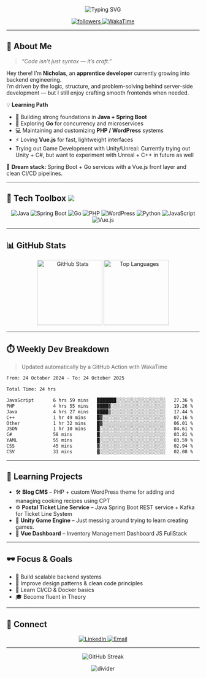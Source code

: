 <!-- Hero -->
<p align="center">
  <img src="https://readme-typing-svg.demolab.com?font=Fira+Code&weight=600&size=28&duration=2800&pause=800&center=true&vCenter=true&color=EF4444&width=700&lines=Hey%2C+I'm+Nicholas+Signore+%F0%9F%91%8B;Apprentice+Backend+Developer;Crafting+APIs+and+clean+code;Learning+Go%2C+Vue+%26+SpringBoot" alt="Typing SVG">
</p>

<p align="center">
  <a href="https://github.com/nicholassignore">
    <img alt="followers" src="https://img.shields.io/github/followers/nicholassignore?logo=github&style=for-the-badge&color=ef4444&labelColor=0d1117">
  </a>
  <a href="https://wakatime.com/@nicholassignore">
    <img alt="WakaTime" src="https://img.shields.io/badge/WakaTime-active-7f1d1d?style=for-the-badge&logo=wakatime&logoColor=white&labelColor=0d1117">
  </a>
</p>

---

## 🧠 About Me

> *“Code isn’t just syntax — it’s craft.”*

Hey there! I’m **Nicholas**, an **apprentice developer** currently growing into backend engineering.  
I’m driven by the logic, structure, and problem-solving behind server-side development — but I still enjoy crafting smooth frontends when needed.

💡 **Learning Path**
- 🌱 Building strong foundations in **Java + Spring Boot**
- 🧰 Exploring **Go** for concurrency and microservices
- 💻 Maintaining and customizing **PHP / WordPress** systems
- ⚡ Loving **Vue.js** for fast, lightweight interfaces
- Trying out Game Development with Unity/Unreal: Currently trying out Unity + C#, but want to experiment with Unreal + C++ in future as well

💬 **Dream stack:** Spring Boot + Go services with a Vue.js front layer and clean CI/CD pipelines.

---

## 🧩 Tech Toolbox <img src="https://img.shields.io/badge/-%20-ef4444?style=flat-square&labelColor=0d1117">
<p align="center">
  <img alt="Java" src="https://img.shields.io/badge/Java-E76F00?logo=openjdk&logoColor=white&style=for-the-badge&labelColor=0d1117">
  <img alt="Spring Boot" src="https://img.shields.io/badge/Spring%20Boot-6DB33F?logo=springboot&logoColor=white&style=for-the-badge&labelColor=0d1117">
  <img alt="Go" src="https://img.shields.io/badge/Go-00ADD8?logo=go&logoColor=white&style=for-the-badge&labelColor=0d1117">
  <img alt="PHP" src="https://img.shields.io/badge/PHP-777BB4?logo=php&logoColor=white&style=for-the-badge&labelColor=0d1117">
  <img alt="WordPress" src="https://img.shields.io/badge/WordPress-21759B?logo=wordpress&logoColor=white&style=for-the-badge&labelColor=0d1117">
  <img alt="Python" src="https://img.shields.io/badge/Python-3776AB?logo=python&logoColor=FFD43B&style=for-the-badge&labelColor=0d1117">
  <img alt="JavaScript" src="https://img.shields.io/badge/JavaScript-F7DF1E?logo=javascript&logoColor=black&style=for-the-badge&labelColor=0d1117">
  <img alt="Vue.js" src="https://img.shields.io/badge/Vue.js-42B883?logo=vue.js&logoColor=white&style=for-the-badge&labelColor=0d1117">
</p>

---

## 📊 GitHub Stats

<p align="center">
  <img
    height="170"
    alt="GitHub Stats"
    src="https://github-readme-stats.vercel.app/api?username=nicholassignore&show_icons=true&hide_border=true&title_color=ef4444&icon_color=dc2626&text_color=cccccc&bg_color=0d1117"
  />
  <img
    height="170"
    alt="Top Languages"
    src="https://github-readme-stats.vercel.app/api/top-langs/?username=nicholassignore&layout=compact&hide_border=true&title_color=ef4444&text_color=cccccc&bg_color=0d1117"
  />
</p>

---

## ⏱️ Weekly Dev Breakdown

> Updated automatically by a GitHub Action with WakaTime

<!--START_SECTION:waka-->

```txt
From: 24 October 2024 - To: 24 October 2025

Total Time: 24 hrs

JavaScript       6 hrs 59 mins   ███████░░░░░░░░░░░░░░░░░░   27.36 %
PHP              4 hrs 55 mins   ████▓░░░░░░░░░░░░░░░░░░░░   19.26 %
Java             4 hrs 27 mins   ████▒░░░░░░░░░░░░░░░░░░░░   17.44 %
C++              1 hr 49 mins    █▓░░░░░░░░░░░░░░░░░░░░░░░   07.16 %
Other            1 hr 32 mins    █▓░░░░░░░░░░░░░░░░░░░░░░░   06.01 %
JSON             1 hr 10 mins    █░░░░░░░░░░░░░░░░░░░░░░░░   04.61 %
C#               58 mins         █░░░░░░░░░░░░░░░░░░░░░░░░   03.81 %
YAML             55 mins         █░░░░░░░░░░░░░░░░░░░░░░░░   03.59 %
CSS              45 mins         ▓░░░░░░░░░░░░░░░░░░░░░░░░   02.94 %
CSV              31 mins         ▓░░░░░░░░░░░░░░░░░░░░░░░░   02.08 %
```

<!--END_SECTION:waka-->

---

## 🧭 Learning Projects

- 🛠️ **Blog CMS** – PHP + custom WordPress theme for adding and managing cooking recipes using CPT
- ⚙️ **Postal Ticket Line Service** – Java Spring Boot REST service + Kafka for Ticket Line System
- 🧪 **Unity Game Engine** – Just messing around trying to learn creating games.
- 🎨 **Vue Dashboard** – Inventory Management Dashboard JS FullStack  

---

## 🕶️ Focus & Goals

- 🧱 Build scalable backend systems  
- 🧭 Improve design patterns & clean code principles  
- 🚀 Learn CI/CD & Docker basics  
- 🎓 Become fluent in Theory 

---

## 🔗 Connect

<p align="center">
  <a href="https://www.linkedin.com/in/nicholassignore/">
    <img alt="LinkedIn" src="https://img.shields.io/badge/LinkedIn-connect-ef4444?style=for-the-badge&logo=linkedin&logoColor=white&labelColor=0d1117">
  </a>
  <a href="mailto:youremail@example.com">
    <img alt="Email" src="https://img.shields.io/badge/Email-me-b91c1c?style=for-the-badge&logo=gmail&logoColor=white&labelColor=0d1117">
  </a>
</p>

---

<p align="center">
  <img
    alt="GitHub Streak"
    src="https://streak-stats.demolab.com?user=nicholassignore&hide_border=true&ring=ef4444&fire=ef4444&currStreakLabel=fca5a5&background=0D1117&sideNums=cccccc&sideLabels=cccccc&dates=777777"
  />
</p>

<p align="center">
  <img alt="divider" src="https://img.shields.io/badge/-%20-ef4444?style=for-the-badge&labelColor=0d1117">
</p>
